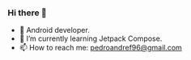 ### Hi there 👋


- 🔭 Android developer.
- 🌱 I’m currently learning Jetpack Compose.
- 📫 How to reach me: <pedroandref96@gmail.com>

